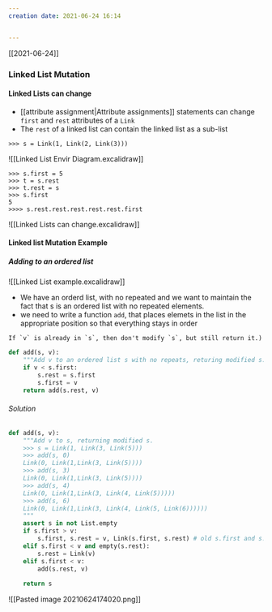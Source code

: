 ```yaml
---
creation date: 2021-06-24 16:14


---
```

[[2021-06-24]]

### Linked List Mutation
#### Linked Lists can change
- [[attribute assignment|Attribute assignments]] statements can change `first` and `rest` attributes of a `Link`
- The `rest` of a linked list can contain the linked list as a sub-list

```shell
>>> s = Link(1, Link(2, Link(3)))
```
![[Linked List Envir Diagram.excalidraw]]

```shell
>>> s.first = 5
>>> t = s.rest
>>> t.rest = s
>>> s.first
5
>>>> s.rest.rest.rest.rest.rest.first

```
![[Linked Lists can change.excalidraw]]

#### Linked list Mutation Example

##### Adding to an ordered list
![[Linked List example.excalidraw]]
- We have an orderd list, with no repeated and we want to maintain the fact that s is an ordered list with no repeated elements. 
- we need to write a function `add`, that places elemets in the list in the appropriate position so that everything stays in order


```ad-note
If `v` is already in `s`, then don't modify `s`, but still return it.)
```
	
```python
def add(s, v):
	"""Add v to an ordered list s with no repeats, returing modified s."""
	if v < s.first:
		s.rest = s.first
		s.first = v
	return add(s.rest, v)
```

###### Solution
```python
def add(s, v):
	"""Add v to s, returning modified s.
	>>> s = Link(1, Link(3, Link(5)))
	>>> add(s, 0)
	Link(0, Link(1,Link(3, Link(5))))
	>>> add(s, 3)
	Link(0, Link(1,Link(3, Link(5))))
	>>> add(s, 4)
	Link(0, Link(1,Link(3, Link(4, Link(5)))))
	>>> add(s, 6)
	Link(0, Link(1,Link(3, Link(4, Link(5, Link(6))))))
	"""
	assert s in not List.empty
	if s.first > v:
		s.first, s.rest = v, Link(s.first, s.rest) # old s.first and s.rest will used to create a new linked list and will be linked, build a new Link instance
	elif s.first < v and empty(s.rest):
		s.rest = Link(v)
	elif s.first < v:
		add(s.rest, v)
		
	return s	

```
	
![[Pasted image 20210624174020.png]]